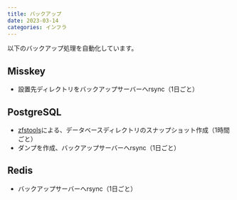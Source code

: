 ```yaml
---
title: バックアップ
date: 2023-03-14
categories: インフラ
---
```


以下のバックアップ処理を自動化しています。

## Misskey

- 設置先ディレクトリをバックアップサーバーへrsync（1日ごと）

## PostgreSQL

- [zfstools](https://github.com/bdrewery/zfstools)による、データベースディレクトリのスナップショット作成（1時間ごと）
- ダンプを作成、バックアップサーバーへrsync（1日ごと）

## Redis

- バックアップサーバーへrsync（1日ごと）
